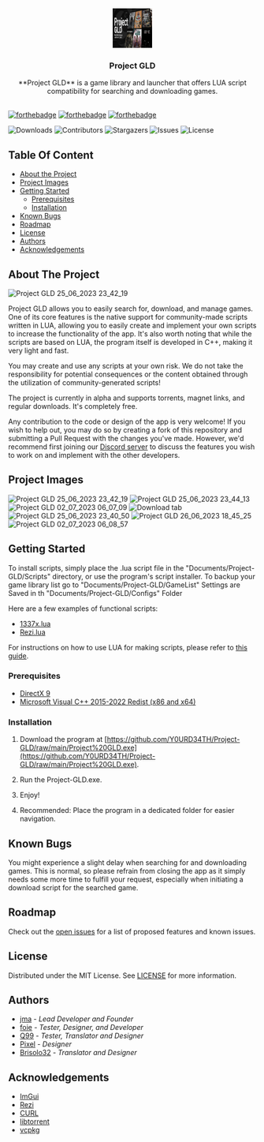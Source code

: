 <br/>
<p align="center">
  <a href="https://github.com/Y0URD34TH/Project-GLD">
    <img src="https://github.com/Y0URD34TH/Project-GLD/blob/main/Images/favicon.png?raw=true" alt="Logo" width="80" height="80">
  </a>

  <h3 align="center">Project GLD</h3>

  <p align="center">
    **Project GLD** is a game library and launcher that offers LUA script compatibility for searching and downloading games.
    <br/>
    <br/>
  </p>
</p>


[![forthebadge](https://forthebadge.com/images/badges/made-with-c-plus-plus.svg)](https://pt.wikipedia.org/wiki/C%2B%2B)
[![forthebadge](https://svgshare.com/i/uey.svg)](https://discord.gg/FyH6Z34vcZ)
[![forthebadge](https://svgshare.com/i/ufb.svg)](https://github.com/Y0URD34TH/Project-GLD/raw/main/Project%20GLD.exe)

![Downloads](https://img.shields.io/github/downloads/Y0URD34TH/Project-GLD/total) ![Contributors](https://img.shields.io/github/contributors/Y0URD34TH/Project-GLD?color=dark-green) ![Stargazers](https://img.shields.io/github/stars/Y0URD34TH/Project-GLD?style=social) ![Issues](https://img.shields.io/github/issues/Y0URD34TH/Project-GLD) ![License](https://img.shields.io/github/license/Y0URD34TH/Project-GLD) 

## Table Of Content

* [About the Project](#about-the-project)
* [Project Images](#project-images)
* [Getting Started](#getting-started)
  * [Prerequisites](#prerequisites)
  * [Installation](#installation)
* [Known Bugs](#known-bugs)
* [Roadmap](#roadmap)
* [License](#license)
* [Authors](#authors)
* [Acknowledgements](#acknowledgements)

## About The Project

![Project GLD 25_06_2023 23_42_19](https://github.com/Y0URD34TH/Project-GLD/assets/58450502/dfa19686-ed94-455e-8d97-89b7f31df20d)


Project GLD allows you to easily search for, download, and manage games. One of its core features is the native support for community-made scripts written in LUA, allowing you to easily create and implement your own scripts to increase the functionality of the app.
It's also worth noting that while the scripts are based on LUA, the program itself is developed in C++, making it very light and fast.

You may create and use any scripts at your own risk. We do not take the responsibility for potential consequences or the content obtained through the utilization of community-generated scripts!

The project is currently in alpha and supports torrents, magnet links, and regular downloads.
It's completely free.

Any contribution to the code or design of the app is very welcome! If you wish to help out, you may do so by creating a fork of this repository and submitting a Pull Request with the changes you've made. However, we'd recommend first joining our [Discord server](https://discord.gg/FyH6Z34vcZ) to discuss the features you wish to work on and implement with the other developers.

## Project Images

![Project GLD 25_06_2023 23_42_19](https://github.com/Y0URD34TH/Project-GLD/assets/58450502/dfa19686-ed94-455e-8d97-89b7f31df20d)
![Project GLD 25_06_2023 23_44_13](https://github.com/Y0URD34TH/Project-GLD/assets/58450502/3d9c02b6-da12-4f13-a4e2-98d432d699c8)
![Project GLD 02_07_2023 06_07_09](https://github.com/Y0URD34TH/Project-GLD/assets/58450502/d9a59705-4ab9-479f-8762-67ea47a3506c)
![Download tab](https://github.com/Y0URD34TH/Project-GLD/assets/58450502/8a92f69f-7ce2-4e6d-8bb7-23149c728547)
![Project GLD 25_06_2023 23_40_50](https://github.com/Y0URD34TH/Project-GLD/assets/58450502/3e72ebb1-4226-48a1-8ed2-822581ccdd35)
![Project GLD 26_06_2023 18_45_25](https://github.com/Y0URD34TH/Project-GLD/assets/58450502/e1f3a8a8-7772-45db-b832-f2c80b80194b)
![Project GLD 02_07_2023 06_08_57](https://github.com/Y0URD34TH/Project-GLD/assets/58450502/0b9943c3-0b57-481c-8f6c-ad0791ebf1aa)


## Getting Started

To install scripts, simply place the .lua script file in the "Documents/Project-GLD/Scripts" directory, or use the program's script installer.
To backup your game library list go to "Documents/Project-GLD/GameList"
Settings are Saved in th "Documents/Project-GLD/Configs" Folder

Here are a few examples of functional scripts:

* [1337x.lua](https://github.com/Y0URD34TH/Project-GLD/blob/main/Scripts/1337x.lua)
* [Rezi.lua](https://github.com/Y0URD34TH/Project-GLD/blob/main/Scripts/Rezi.lua)

For instructions on how to use LUA for making scripts, please refer to [this guide](https://github.com/Y0URD34TH/Project-GLD/blob/main/LuaParams.MD).

### Prerequisites

* [DirectX 9](https://www.filehorse.com/download-directx-9/)
* [Microsoft Visual C++ 2015-2022 Redist (x86 and x64)](https://www.microsoft.com/en-us/download/details.aspx?id=48145)

### Installation

1. Download the program at [https://github.com/Y0URD34TH/Project-GLD/raw/main/Project%20GLD.exe](https://github.com/Y0URD34TH/Project-GLD/raw/main/Project%20GLD.exe).

2. Run the Project-GLD.exe.

3. Enjoy!

4. Recommended: Place the program in a dedicated folder for easier navigation.

## Known Bugs

You might experience a slight delay when searching for and downloading games. This is normal, so please refrain from closing the app as it simply needs some more time to fulfill your request, especially when initiating a download script for the searched game.

## Roadmap

Check out the [open issues](https://github.com/Y0URD34TH/Project-GLD/issues) for a list of proposed features and known issues.

## License

Distributed under the MIT License. See [LICENSE](https://github.com/Y0URD34TH/Project-GLD/blob/main/LICENSE.md) for more information.

## Authors

* [jma](https://github.com/Y0URD34TH) - *Lead Developer and Founder*
* [foie]() - *Tester, Designer, and Developer*
* [Q99](https://github.com/qiracy) - *Tester, Translator and Designer*
* [Pixel](https://github.com/piqseu) - *Designer*
* [Brisolo32](https://github.com/Brisolo32) - *Translator and Designer*

## Acknowledgements

* [ImGui](https://github.com/ocornut/imgui)
* [Rezi](https://rezi.one/)
* [CURL](https://github.com/curl/curl)
* [libtorrent](https://www.libtorrent.org/)
* [vcpkg](https://vcpkg.io/en/)
